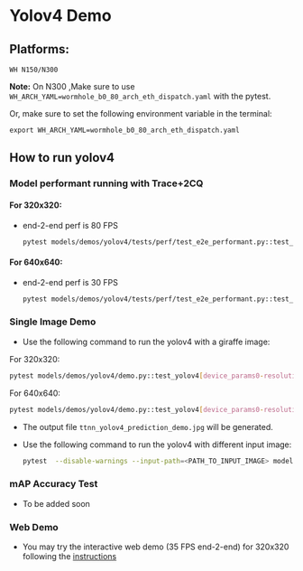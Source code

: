 # Yolov4 Demo

## Platforms:
    WH N150/N300
**Note:** On N300 ,Make sure to use `WH_ARCH_YAML=wormhole_b0_80_arch_eth_dispatch.yaml` with the pytest.

Or, make sure to set the following environment variable in the terminal:
```
export WH_ARCH_YAML=wormhole_b0_80_arch_eth_dispatch.yaml
```

## How to run yolov4

### Model performant running with Trace+2CQ

#### For 320x320:
- end-2-end perf is 80 FPS
  ```bash
  pytest models/demos/yolov4/tests/perf/test_e2e_performant.py::test_e2e_performant[resolution0-1-act_dtype0-weight_dtype0-device_params0]
  ```
#### For 640x640:
- end-2-end perf is 30 FPS
  ```bash
  pytest models/demos/yolov4/tests/perf/test_e2e_performant.py::test_e2e_performant[resolution1-1-act_dtype0-weight_dtype0-device_params0]
  ```


### Single Image Demo

- Use the following command to run the yolov4 with a giraffe image:

For 320x320:
  ```bash
  pytest models/demos/yolov4/demo.py::test_yolov4[device_params0-resolution0]
  ```
For 640x640:
  ```bash
  pytest models/demos/yolov4/demo.py::test_yolov4[device_params0-resolution1]
  ```
- The output file `ttnn_yolov4_prediction_demo.jpg` will be generated.

- Use the following command to run the yolov4 with different input image:
  ```bash
  pytest  --disable-warnings --input-path=<PATH_TO_INPUT_IMAGE> models/demos/yolov4/demo.py
  ```


### mAP Accuracy Test
- To be added soon

### Web Demo
- You may try the interactive web demo (35 FPS end-2-end) for 320x320 following the [instructions](https://github.com/tenstorrent/tt-metal/blob/main/models/demos/yolov4/README.md)
